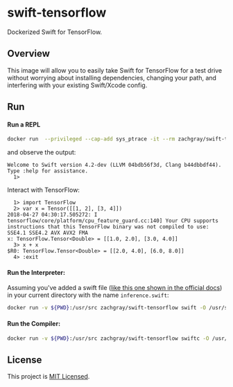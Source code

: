 # swift-tensorflow

Dockerized Swift for TensorFlow.

## Overview

This image will allow you to easily take Swift for TensorFlow for a test drive without worrying about installing dependencies, changing your path, and interfering with your existing Swift/Xcode config.

## Run
#### Run a REPL

```bash
docker run  --privileged --cap-add sys_ptrace -it --rm zachgray/swift-tensorflow swift -I/usr/lib/swift/clang/include
```

and observe the output:

```
Welcome to Swift version 4.2-dev (LLVM 04bdb56f3d, Clang b44dbbdf44). Type :help for assistance.
  1> 
```

Interact with TensorFlow:

```
  1> import TensorFlow
  2> var x = Tensor([[1, 2], [3, 4]])
2018-04-27 04:30:17.505272: I tensorflow/core/platform/cpu_feature_guard.cc:140] Your CPU supports instructions that this TensorFlow binary was not compiled to use: SSE4.1 SSE4.2 AVX AVX2 FMA
x: TensorFlow.Tensor<Double> = [[1.0, 2.0], [3.0, 4.0]]
  3> x + x
$R0: TensorFlow.Tensor<Double> = [[2.0, 4.0], [6.0, 8.0]]
  4> :exit
```

#### Run the Interpreter: 

Assuming you've added a swift file ([like this one shown in the official docs](https://github.com/tensorflow/swift/blob/master/Usage.md#interpreter)) in your current directory with the name `inference.swift`:

```bash
docker run -v ${PWD}:/usr/src zachgray/swift-tensorflow swift -O /usr/src/inference.swift
```

#### Run the Compiler:

```bash
docker run -v ${PWD}:/usr/src zachgray/swift-tensorflow swiftc -O /usr/src/inference.swift
```

## License

This project is [MIT Licensed](https://github.com/zachgrayio/swift-tensorflow/blob/master/LICENSE).